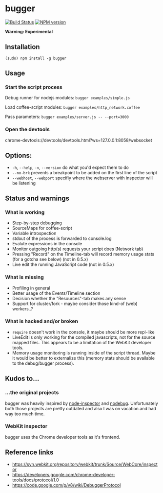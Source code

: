 # bugger

[![Build Status](https://travis-ci.org/jkrems/bugger.png)](https://travis-ci.org/jkrems/bugger) 
[![NPM version](https://badge.fury.io/js/bugger.png)](https://npmjs.org/package/bugger)

**Warning: Experimental**

## Installation

```
(sudo) npm install -g bugger
```

## Usage

### Start the script process

Debug runner for nodejs modules: `bugger examples/simple.js`

Load coffee-script modules: `bugger examples/http_network.coffee`

Pass parameters: `bugger examples/server.js -- --port=3000`

### Open the devtools

chrome-devtools://devtools/devtools.html?ws=127.0.0.1:8058/websocket

## Options:

* `-h`, `--help`, `-v`, `--version` do what you'd expect them to do
* `--no-brk` prevents a breakpoint to be added on the first line of the script
* `--webhost`, `--webport` specifiy where the webserver with inspector will be listening

## Status and warnings

### What is working
* Step-by-step debugging
* SourceMaps for coffee-script
* Variable introspection
* stdout of the process is forwarded to console.log
* Evalute expressions in the console
* Monitor outgoing http(s) requests your script does (Network tab)
* Pressing "Record" on the Timeline-tab will record memory usage stats (for a gotcha see below) (not in 0.5.x)
* Live edit the running JavaScript code (not in 0.5.x)

### What is missing
* Profiling in general
* Better usage of the Events/Timeline section
* Decision whether the "Resources"-tab makes any sense
* Support for cluster/fork - maybe consider those kind-of (web) workers..?

### What is hacked and/or broken
* `require` doesn't work in the console, it maybe should be more repl-like
* LiveEdit is only working for the compiled javascripts, not for the source mapped files. This
  appears to be a limitation of the WebKit developer tools.
* Memory usage monitoring is running inside of the script thread. Maybe it would be better to
  externalize this (memory stats should be available to the debug/bugger process).

## Kudos to...

### ...the original projects

bugger was heavily inspired by [node-inspector](https://github.com/dannycoates/node-inspector) and
[nodebug](https://github.com/billyzkid/nodebug). Unfortunately both those projects are pretty
outdated and also I was on vacation and had way too much time.

### WebKit inspector

bugger uses the Chrome developer tools as it's frontend.

## Reference links

- https://svn.webkit.org/repository/webkit/trunk/Source/WebCore/inspector
- https://developers.google.com/chrome-developer-tools/docs/protocol/1.0
- https://code.google.com/p/v8/wiki/DebuggerProtocol
